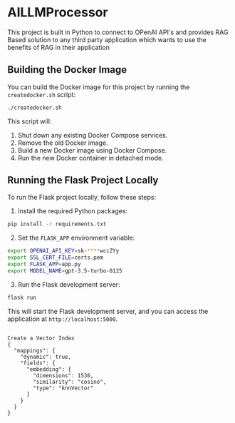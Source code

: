 
# AILLMProcessor
This project is built in Python to connect to OPenAI API's and provides RAG Based solution to any third party application which wants to use the benefits of RAG in their application

## Building the Docker Image

You can build the Docker image for this project by running the `createdocker.sh` script:

```bash
./createdocker.sh
```

This script will:

1. Shut down any existing Docker Compose services.
2. Remove the old Docker image.
3. Build a new Docker image using Docker Compose.
4. Run the new Docker container in detached mode.

## Running the Flask Project Locally

To run the Flask project locally, follow these steps:

1. Install the required Python packages:

```bash
pip install -r requirements.txt
```

2. Set the `FLASK_APP` environment variable:

```bash
export OPENAI_API_KEY=sk-****wccZYy
export SSL_CERT_FILE=certs.pem
export FLASK_APP=app.py
export MODEL_NAME=gpt-3.5-turbo-0125 
```

3. Run the Flask development server:

```bash
flask run
```

This will start the Flask development server, and you can access the application at `http://localhost:5000`.
```

Create a Vector Index
{
  "mappings": {
    "dynamic": true,
    "fields": {
      "embedding": {
        "dimensions": 1536,
        "similarity": "cosine",
        "type": "knnVector"
      }
    }
  }
}
